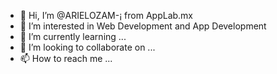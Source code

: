 - 👋 Hi, I’m @ARIELOZAM-¡ from AppLab.mx
- 👀 I’m interested in Web Development and App Development
- 🌱 I’m currently learning ...
- 💞️ I’m looking to collaborate on ...
- 📫 How to reach me ...

<!---
ARIELOZAM-AppLab/ARIELOZAM-AppLab is a ✨ special ✨ repository because its `README.md` (this file) appears on your GitHub profile.
You can click the Preview link to take a look at your changes.
--->
